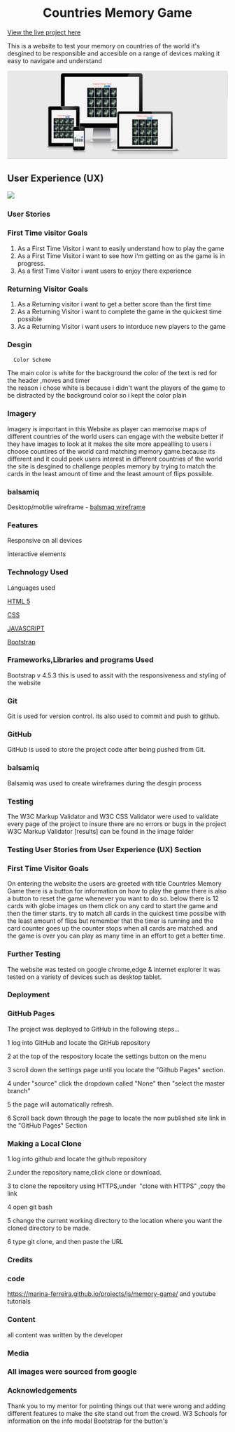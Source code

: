 

<h1 align= "center">Countries Memory Game</h1>


[ View the live project here](https://tomfinnegan.github.io/Memory-game/)

<P>This is a website to test your memory on countries of the world it's desgined to be responsible and accesible on a range of devices making it easy to navigate
   and understand
</P>

<img src="images/newmemorgame.PNG" alt="memory game">

## User Experience (UX)


[<img src="/workspace/Memory-game/images/OIP.jpg">](https://github.com/tomfinnegan/Memory-game/blob/master/assets/images/newmemorgame.PNG)
  ### User Stories

   ### First Time visitor Goals 

   1. As a First Time Visitor i want to easily understand  how to play the game  
   2. As a First Time Visitor i want to see how i'm getting on as the game is in progress.
   3. As a first Time Visitor i want users to enjoy there experience

 ### Returning Visitor Goals
 
   1. As a Returning visitor i want to  get a better score than the first time 
   2. As a Returning Visitor i want to complete the game in the quickest time possible     
   3. As a Returning Visitor i want users to intorduce new players to  the game  
   
 
   
  ### Desgin
      Color Scheme

  The main color is white for the background the color of the text is red for the header ,moves and timer  
  the reason i chose white is because i didn't want the players of the game to be distracted by the background color 
  so i kept the color plain


### Imagery
 
 Imagery is important in this Website as player can memorise maps of
 different countries of the world users can engage with the website better
 if they have images to look at it makes the site more appealling to users
 i choose countires of the world card matching memory game.because its different
 and it could peek users interest in different countries of the world the site is 
 desgined to challenge peoples memory by trying to match the cards in the least amount
 of time and the least amount of flips possible. 
 
 

### balsamiq

 Desktop/moblie wireframe - [balsmaq wireframe](https://balsamiq.cloud/spx8hwa/pqxt7gg/r2278)

### Features

Responsive on all devices

Interactive elements

### Technology Used

Languages used

[HTML 5](https://en.wikipedia.org/wiki/HTML5)

[CSS](https://en.wikipedia.org/wiki/CSS)

[JAVASCRIPT](https://en.wikipedia.org/wiki/JavaScript)

[Bootstrap](https://getbootstrap.com/)

### Frameworks,Libraries and programs Used

Bootstrap v 4.5.3
this is used to assit with the responsiveness and styling of the website


### Git
   Git is used for version control. its also used to commit and push to github.  

### GitHub
   GitHub is used to store the project code after being pushed from Git.

### balsamiq
   Balsamiq was used to create wireframes during the desgin process   

  ### Testing
  

  The W3C Markup Validator and W3C CSS Validator were used to validate every page of the project 
  to insure there are no errors or bugs in the project
  W3C Markup Validator 
  [results] can be found in the image folder 

  ### Testing User Stories from User Experience (UX) Section

### First Time Visitor Goals 

  On entering the website the users are greeted with title Countries Memory Game
  there is a button for information on how to play the game there is 
  also a button to reset the game whenever you want to do so.
  below there is 12 cards with globe images on them click on  any card to 
  start the game and  then  the timer starts. try to match all cards in the
  quickest time possibe with the least amount of flips but remember that the timer
  is running  and the card counter goes up the counter stops when all cards are matched.
  and the game is over you can play as many time in an effort to get a better time.


 
 ### Further Testing 
 The website was tested on google chrome,edge & internet explorer
  It was tested on a variety of devices such as desktop tablet.


### Deployment

### GitHub Pages

The project was deployed  to GitHub in the following steps...

1 log into GitHub and locate the GitHub repository

2 at the top of the respository locate the settings button on the menu

3 scroll down the settings page until you locate the "Github Pages" section. 

4 under "source" click the dropdown called "None" then "select the master branch"

5 the page will automatically refresh.

6 Scroll back down through the page to locate the now published site link in the
"GitHub Pages" Section



### Making a Local Clone

1.log into github and locate the github repository

2.under the repository name,click clone or download.

3 to clone the repository using HTTPS,under &nbsp;"clone with HTTPS" ,copy the link

4 open git bash

5 change the current working directory to the location where you want the cloned
  directory to be made.

  6 type git clone, and then paste the URL 

### Credits


### code 

https://marina-ferreira.github.io/projects/js/memory-game/
 and youtube tutorials

### Content
all content was written by the developer



### Media
### All images were sourced from google

### Acknowledgements
Thank you to my mentor for pointing things out that were wrong 
and adding different features to make the site stand out from the crowd. 
W3 Schools for information on the info modal
Bootstrap for the button's